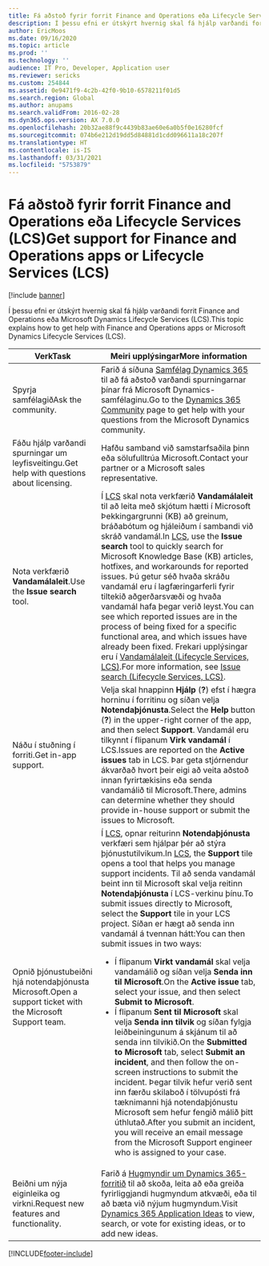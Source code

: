 ```yaml
---
title: Fá aðstoð fyrir forrit Finance and Operations eða Lifecycle Services (LCS)
description: Í þessu efni er útskýrt hvernig skal fá hjálp varðandi forrit Finance and Operations eða Microsoft Dynamics Lifecycle Services (LCS).
author: EricMoos
ms.date: 09/16/2020
ms.topic: article
ms.prod: ''
ms.technology: ''
audience: IT Pro, Developer, Application user
ms.reviewer: sericks
ms.custom: 254844
ms.assetid: 0e9471f9-4c2b-42f0-9b10-6578211f01d5
ms.search.region: Global
ms.author: anupams
ms.search.validFrom: 2016-02-28
ms.dyn365.ops.version: AX 7.0.0
ms.openlocfilehash: 20b32ae88f9c4439b83ae60e6a0b5f0e16280fcf
ms.sourcegitcommit: 074b6e212d19dd5d84881d1cdd096611a18c207f
ms.translationtype: HT
ms.contentlocale: is-IS
ms.lasthandoff: 03/31/2021
ms.locfileid: "5753879"
---
```

# <a name="get-support-for-finance-and-operations-apps-or-lifecycle-services-lcs"></a><span data-ttu-id="06b73-103">Fá aðstoð fyrir forrit Finance and Operations eða Lifecycle Services (LCS)</span><span class="sxs-lookup"><span data-stu-id="06b73-103">Get support for Finance and Operations apps or Lifecycle Services (LCS)</span></span>

[!include [banner](../includes/banner.md)]

<span data-ttu-id="06b73-104">Í þessu efni er útskýrt hvernig skal fá hjálp varðandi forrit Finance and Operations eða Microsoft Dynamics Lifecycle Services (LCS).</span><span class="sxs-lookup"><span data-stu-id="06b73-104">This topic explains how to get help with Finance and Operations apps or Microsoft Dynamics Lifecycle Services (LCS).</span></span> 

<table>
<thead>
<tr>
<th><span data-ttu-id="06b73-105">Verk</span><span class="sxs-lookup"><span data-stu-id="06b73-105">Task</span></span></th>
<th><span data-ttu-id="06b73-106">Meiri upplýsingar</span><span class="sxs-lookup"><span data-stu-id="06b73-106">More information</span></span></th>
</tr>
</thead>
<tbody>
<tr>
<td><span data-ttu-id="06b73-107">Spyrja samfélagið</span><span class="sxs-lookup"><span data-stu-id="06b73-107">Ask the community.</span></span></td>
<td><span data-ttu-id="06b73-108">Farið á síðuna <a href="https://community.dynamics.com/">Samfélag Dynamics 365</a> til að fá aðstoð varðandi spurningarnar þínar frá Microsoft Dynamics-samfélaginu.</span><span class="sxs-lookup"><span data-stu-id="06b73-108">Go to the <a href="https://community.dynamics.com/">Dynamics 365 Community</a> page to get help with your questions from the Microsoft Dynamics community.</span></span></td>
</tr>
<tr>
<td><span data-ttu-id="06b73-109">Fáðu hjálp varðandi spurningar um leyfisveitingu.</span><span class="sxs-lookup"><span data-stu-id="06b73-109">Get help with questions about licensing.</span></span></td>
<td><span data-ttu-id="06b73-110">Hafðu samband við samstarfsaðila þinn eða sölufulltrúa Microsoft.</span><span class="sxs-lookup"><span data-stu-id="06b73-110">Contact your partner or a Microsoft sales representative.</span></span></td>
</tr>
<tr>
<td><span data-ttu-id="06b73-111">Nota verkfærið <strong>Vandamálaleit</strong>.</span><span class="sxs-lookup"><span data-stu-id="06b73-111">Use the <strong>Issue search</strong> tool.</span></span></td>
<td><span data-ttu-id="06b73-112">Í <a href="https://lcs.dynamics.com/">LCS</a> skal nota verkfærið <strong>Vandamálaleit</strong> til að leita með skjótum hætti í Microsoft Þekkingargrunni (KB) að greinum, bráðabótum og hjáleiðum í sambandi við skráð vandamál.</span><span class="sxs-lookup"><span data-stu-id="06b73-112">In <a href="https://lcs.dynamics.com/">LCS</a>, use the <strong>Issue search</strong> tool to quickly search for Microsoft Knowledge Base (KB) articles, hotfixes, and workarounds for reported issues.</span></span> <span data-ttu-id="06b73-113">Þú getur séð hvaða skráðu vandamál eru í lagfæringarferli fyrir tiltekið aðgerðarsvæði og hvaða vandamál hafa þegar verið leyst.</span><span class="sxs-lookup"><span data-stu-id="06b73-113">You can see which reported issues are in the process of being fixed for a specific functional area, and which issues have already been fixed.</span></span> <span data-ttu-id="06b73-114">Frekari upplýsingar eru í <a href="issue-search-lcs.md">Vandamálaleit (Lifecycle Services, LCS)</a>.</span><span class="sxs-lookup"><span data-stu-id="06b73-114">For more information, see <a href="issue-search-lcs.md">Issue search (Lifecycle Services, LCS)</a>.</span></span></td>
</tr>
<tr>
<td><span data-ttu-id="06b73-115">Náðu í stuðning í forriti.</span><span class="sxs-lookup"><span data-stu-id="06b73-115">Get in-app support.</span></span></td>
<td><span data-ttu-id="06b73-116">Velja skal hnappinn <strong>Hjálp</strong> (<strong>?</strong>) efst í hægra horninu í forritinu og síðan velja <strong>Notendaþjónusta</strong>.</span><span class="sxs-lookup"><span data-stu-id="06b73-116">Select the <strong>Help</strong> button (<strong>?</strong>) in the upper-right corner of the app, and then select <strong>Support</strong>.</span></span> <span data-ttu-id="06b73-117">Vandamál eru tilkynnt í flipanum <strong>Virk vandamál</strong> í LCS.</span><span class="sxs-lookup"><span data-stu-id="06b73-117">Issues are reported on the <strong>Active issues</strong> tab in LCS.</span></span> <span data-ttu-id="06b73-118">Þar geta stjórnendur ákvarðað hvort þeir eigi að veita aðstoð innan fyrirtækisins eða senda vandamálið til Microsoft.</span><span class="sxs-lookup"><span data-stu-id="06b73-118">There, admins can determine whether they should provide in-house support or submit the issues to Microsoft.</span></span></td>
</tr>
<tr>
<td><span data-ttu-id="06b73-119">Opnið þjónustubeiðni hjá notendaþjónusta Microsoft.</span><span class="sxs-lookup"><span data-stu-id="06b73-119">Open a support ticket with the Microsoft Support team.</span></span></td>
<td><span data-ttu-id="06b73-120">Í <a href="https://lcs.dynamics.com/">LCS</a>, opnar reiturinn <strong>Notendaþjónusta</strong> verkfæri sem hjálpar þér að stýra þjónustutilvikum.</span><span class="sxs-lookup"><span data-stu-id="06b73-120">In <a href="https://lcs.dynamics.com/">LCS</a>, the <strong>Support</strong> tile opens a tool that helps you manage support incidents.</span></span> <span data-ttu-id="06b73-121">Til að senda vandamál beint inn til Microsoft skal velja reitinn <strong>Notendaþjónusta</strong> í LCS-verkinu þínu.</span><span class="sxs-lookup"><span data-stu-id="06b73-121">To submit issues directly to Microsoft, select the <strong>Support</strong> tile in your LCS project.</span></span> <span data-ttu-id="06b73-122">Síðan er hægt að senda inn vandamál á tvennan hátt:</span><span class="sxs-lookup"><span data-stu-id="06b73-122">You can then submit issues in two ways:</span></span>
<ul>
<li><span data-ttu-id="06b73-123">Í flipanum <strong>Virkt vandamál</strong> skal velja vandamálið og síðan velja <strong>Senda inn til Microsoft</strong>.</span><span class="sxs-lookup"><span data-stu-id="06b73-123">On the <strong>Active issue</strong> tab, select your issue, and then select <strong>Submit to Microsoft</strong>.</span></span></li>
<li><span data-ttu-id="06b73-124">Í flipanum <strong>Sent til Microsoft</strong> skal velja <strong>Senda inn tilvik</strong> og síðan fylgja leiðbeiningunum á skjánum til að senda inn tilvikið.</span><span class="sxs-lookup"><span data-stu-id="06b73-124">On the <strong>Submitted to Microsoft</strong> tab, select <strong>Submit an incident</strong>, and then follow the on-screen instructions to submit the incident.</span></span> <span data-ttu-id="06b73-125">Þegar tilvik hefur verið sent inn færðu skilaboð í tölvupósti frá tæknimanni hjá notendaþjónustu Microsoft sem hefur fengið málið þitt úthlutað.</span><span class="sxs-lookup"><span data-stu-id="06b73-125">After you submit an incident, you will receive an email message from the Microsoft Support engineer who is assigned to your case.</span></span></li>
</ul>
</td>
</tr>
<tr>
<td><span data-ttu-id="06b73-126">Beiðni um nýja eiginleika og virkni.</span><span class="sxs-lookup"><span data-stu-id="06b73-126">Request new features and functionality.</span></span></td>
<td><span data-ttu-id="06b73-127">Farið á <a href="https://experience.dynamics.com/ideas/">Hugmyndir um Dynamics 365-forritið</a> til að skoða, leita að eða greiða fyrirliggjandi hugmyndum atkvæði, eða til að bæta við nýjum hugmyndum.</span><span class="sxs-lookup"><span data-stu-id="06b73-127">Visit <a href="https://experience.dynamics.com/ideas/">Dynamics 365 Application Ideas</a> to view, search, or vote for existing ideas, or to add new ideas.</span></span></td>
</tr>
</tbody>
</table>


[!INCLUDE[footer-include](../../../includes/footer-banner.md)]